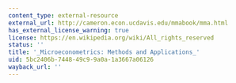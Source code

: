 ```yaml
---
content_type: external-resource
external_url: http://cameron.econ.ucdavis.edu/mmabook/mma.html
has_external_license_warning: true
license: https://en.wikipedia.org/wiki/All_rights_reserved
status: ''
title: '_Microeconometrics: Methods and Applications_'
uid: 5bc2406b-7448-49c9-9a0a-1a3667a06126
wayback_url: ''
---
```


